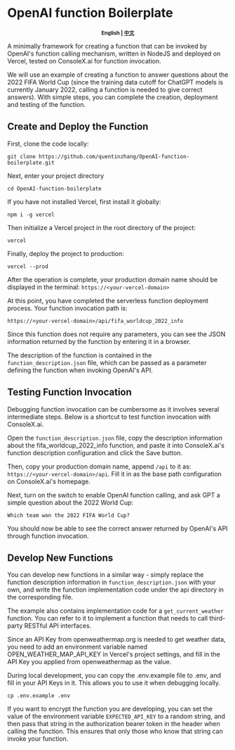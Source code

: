 # OpenAI function Boilerplate

<p align="center"><small><b>English | <a href="README-zh_CN.md">中文</a></b></small></p>

A minimally framework for creating a function that can be invoked by OpenAI's function calling mechanism, written in NodeJS and deployed on Vercel, tested on ConsoleX.ai for function invocation.

We will use an example of creating a function to answer questions about the 2022 FIFA World Cup (since the training data cutoff for ChatGPT models is currently January 2022, calling a function is needed to give correct answers). With simple steps, you can complete the creation, deployment and testing of the function.

## Create and Deploy the Function

First, clone the code locally:
```
git clone https://github.com/quentinzhang/OpenAI-function-boilerplate.git
```

Next, enter your project directory
```
cd OpenAI-function-boilerplate
```

If you have not installed Vercel, first install it globally:
```
npm i -g vercel
```

Then initialize a Vercel project in the root directory of the project:
```
vercel
```
Finally, deploy the project to production:

```
vercel --prod
```
After the operation is complete, your production domain name should be displayed in the terminal:
```https://<your-vercel-domain>```

At this point, you have completed the serverless function deployment process. Your function invocation path is:
```
https://<your-vercel-domain>/api/fifa_worldcup_2022_info
```

Since this function does not require any parameters, you can see the JSON information returned by the function by entering it in a browser.

The description of the function is contained in the ```function_description.json``` file, which can be passed as a parameter defining the function when invoking OpenAI's API.

## Testing Function Invocation
Debugging function invocation can be cumbersome as it involves several intermediate steps. Below is a shortcut to test function invocation with ConsoleX.ai.

Open the ```function_description.json``` file, copy the description information about the fifa_worldcup_2022_info function, and paste it into ConsoleX.ai's function description configuration and click the Save button.

Then, copy your production domain name, append ```/api``` to it as: ```https://<your-vercel-domain>/api```. Fill it in as the base path configuration on ConsoleX.ai's homepage.

Next, turn on the switch to enable OpenAI function calling, and ask GPT a simple question about the 2022 World Cup:

```
Which team won the 2022 FIFA World Cup?
```

You should now be able to see the correct answer returned by OpenAI's API through function invocation.

## Develop New Functions

You can develop new functions in a similar way - simply replace the function description information in ```function_description.json``` with your own, and write the function implementation code under the api directory in the corresponding file.

The example also contains implementation code for a ```get_current_weather``` function. You can refer to it to implement a function that needs to call third-party RESTful API interfaces.

Since an API Key from openweathermap.org is needed to get weather data, you need to add an environment variable named OPEN_WEATHER_MAP_API_KEY in Vercel's project settings, and fill in the API Key you applied from openweathermap as the value.

During local development, you can copy the .env.example file to .env, and fill in your API Keys in it. This allows you to use it when debugging locally.
```
cp .env.example .env
```

If you want to encrypt the function you are developing, you can set the value of the environment variable ```EXPECTED_API_KEY``` to a random string, and then pass that string in the authorization bearer token in the header when calling the function. This ensures that only those who know that string can invoke your function.